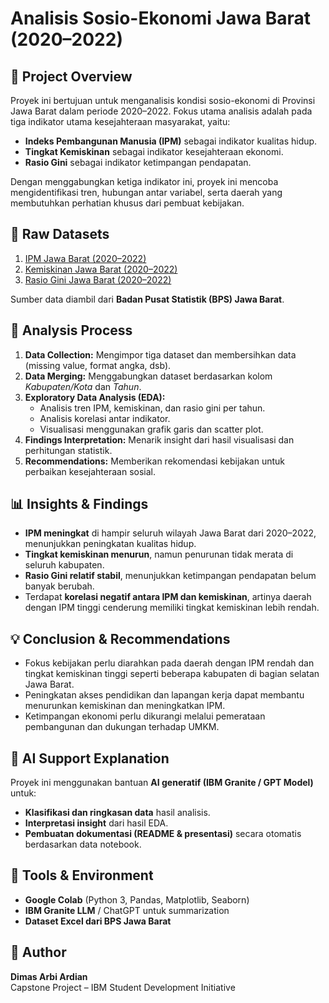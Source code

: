 # Analisis Sosio-Ekonomi Jawa Barat (2020–2022)

## 📘 Project Overview
Proyek ini bertujuan untuk menganalisis kondisi sosio-ekonomi di Provinsi Jawa Barat dalam periode 2020–2022. Fokus utama analisis adalah pada tiga indikator utama kesejahteraan masyarakat, yaitu:
- **Indeks Pembangunan Manusia (IPM)** sebagai indikator kualitas hidup.
- **Tingkat Kemiskinan** sebagai indikator kesejahteraan ekonomi.
- **Rasio Gini** sebagai indikator ketimpangan pendapatan.

Dengan menggabungkan ketiga indikator ini, proyek ini mencoba mengidentifikasi tren, hubungan antar variabel, serta daerah yang membutuhkan perhatian khusus dari pembuat kebijakan.

## 🧩 Raw Datasets
1. [IPM Jawa Barat (2020–2022)](./ipm_awa_barat(2020-2022).csv)
2. [Kemiskinan Jawa Barat (2020–2022)](./kemiskinan_jawa_barat(2020-2022).csv)
3. [Rasio Gini Jawa Barat (2020–2022)](./rasio_gini_jawa_barat(2020-2022).csv)

Sumber data diambil dari **Badan Pusat Statistik (BPS) Jawa Barat**.

## 🧠 Analysis Process
1. **Data Collection:** Mengimpor tiga dataset dan membersihkan data (missing value, format angka, dsb).  
2. **Data Merging:** Menggabungkan dataset berdasarkan kolom *Kabupaten/Kota* dan *Tahun*.  
3. **Exploratory Data Analysis (EDA):**
   - Analisis tren IPM, kemiskinan, dan rasio gini per tahun.
   - Analisis korelasi antar indikator.
   - Visualisasi menggunakan grafik garis dan scatter plot.  
4. **Findings Interpretation:** Menarik insight dari hasil visualisasi dan perhitungan statistik.  
5. **Recommendations:** Memberikan rekomendasi kebijakan untuk perbaikan kesejahteraan sosial.

## 📊 Insights & Findings
- **IPM meningkat** di hampir seluruh wilayah Jawa Barat dari 2020–2022, menunjukkan peningkatan kualitas hidup.
- **Tingkat kemiskinan menurun**, namun penurunan tidak merata di seluruh kabupaten.
- **Rasio Gini relatif stabil**, menunjukkan ketimpangan pendapatan belum banyak berubah.
- Terdapat **korelasi negatif antara IPM dan kemiskinan**, artinya daerah dengan IPM tinggi cenderung memiliki tingkat kemiskinan lebih rendah.

## 💡 Conclusion & Recommendations
- Fokus kebijakan perlu diarahkan pada daerah dengan IPM rendah dan tingkat kemiskinan tinggi seperti beberapa kabupaten di bagian selatan Jawa Barat.
- Peningkatan akses pendidikan dan lapangan kerja dapat membantu menurunkan kemiskinan dan meningkatkan IPM.
- Ketimpangan ekonomi perlu dikurangi melalui pemerataan pembangunan dan dukungan terhadap UMKM.

## 🤖 AI Support Explanation
Proyek ini menggunakan bantuan **AI generatif (IBM Granite / GPT Model)** untuk:
- **Klasifikasi dan ringkasan data** hasil analisis.
- **Interpretasi insight** dari hasil EDA.
- **Pembuatan dokumentasi (README & presentasi)** secara otomatis berdasarkan data notebook.

## 🧪 Tools & Environment
- **Google Colab** (Python 3, Pandas, Matplotlib, Seaborn)
- **IBM Granite LLM** / ChatGPT untuk summarization
- **Dataset Excel dari BPS Jawa Barat**

## 📎 Author
**Dimas Arbi Ardian**  
Capstone Project – IBM Student Development Initiative
